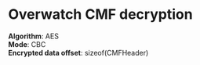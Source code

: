 # Overwatch CMF decryption

**Algorithm**: AES  
**Mode**: CBC  
**Encrypted data offset**: sizeof(CMFHeader)
